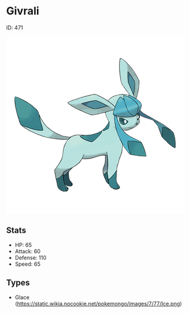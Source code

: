 # Givrali


ID: 471

![](https://raw.githubusercontent.com/PokeAPI/sprites/master/sprites/pokemon/other/official-artwork/471.png "Givrali")

## Stats


 - HP: 65
 - Attack: 60
 - Defense: 110
 - Speed: 65

## Types


 - Glace (https://static.wikia.nocookie.net/pokemongo/images/7/77/Ice.png)
